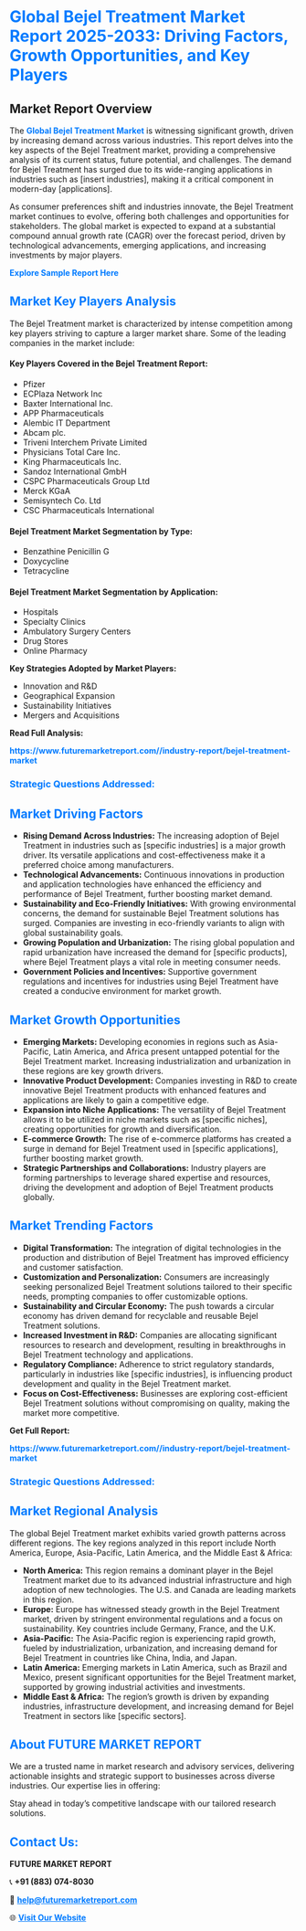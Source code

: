 <h1 style="color: #007BFF;">Global Bejel Treatment Market Report 2025-2033: Driving Factors, Growth Opportunities, and Key Players</h1>

<section id="overview">
<h2>Market Report Overview</h2>
<p>The <a href="https://www.futuremarketreport.com//industry-report/bejel-treatment-market" style="color: #007BFF; text-decoration: none;"><strong>Global Bejel Treatment Market</strong></a> is witnessing significant growth, driven by increasing demand across various industries. This report delves into the key aspects of the Bejel Treatment market, providing a comprehensive analysis of its current status, future potential, and challenges. The demand for Bejel Treatment has surged due to its wide-ranging applications in industries such as [insert industries], making it a critical component in modern-day [applications].</p>
<p>As consumer preferences shift and industries innovate, the Bejel Treatment market continues to evolve, offering both challenges and opportunities for stakeholders. The global market is expected to expand at a substantial compound annual growth rate (CAGR) over the forecast period, driven by technological advancements, emerging applications, and increasing investments by major players.</p>
</section>

<section id="overview">
<p><a href="https://www.futuremarketreport.com//request-sample/reportId=78899" style="color: #007BFF; text-decoration: none;"><strong>Explore Sample Report Here</strong></a></p>
</section>

<section id="key-players">
<h2 style="color: #007BFF;">Market Key Players Analysis</h2>
<p>The Bejel Treatment market is characterized by intense competition among key players striving to capture a larger market share. Some of the leading companies in the market include:</p>
<h4>Key Players Covered in the Bejel Treatment Report:</h4>
<ul><li>Pfizer</li><li>ECPlaza Network Inc</li><li>Baxter International Inc.</li><li>APP Pharmaceuticals</li><li>Alembic IT Department</li><li>Abcam plc.</li><li>Triveni Interchem Private Limited</li><li>Physicians Total Care Inc.</li><li>King Pharmaceuticals Inc.</li><li>Sandoz International GmbH</li><li>CSPC Pharmaceuticals Group Ltd</li><li>Merck KGaA</li><li>Semisyntech Co. Ltd</li><li>CSC Pharmaceuticals International</li></ul>
<h4>Bejel Treatment Market Segmentation by Type:</h4>
<ul><li>Benzathine Penicillin G</li><li>Doxycycline</li><li>Tetracycline</li></ul>

<h4>Bejel Treatment Market Segmentation by Application:</h4>
<ul><li>Hospitals</li><li>Specialty Clinics</li><li>Ambulatory Surgery Centers</li><li>Drug Stores</li><li>Online Pharmacy</li></ul>
<p><strong>Key Strategies Adopted by Market Players:</strong></p>
<ul>
<li>Innovation and R&D</li>
<li>Geographical Expansion</li>
<li>Sustainability Initiatives</li>
<li>Mergers and Acquisitions</li>
</ul>
</section>

<section>
<p><strong>Read Full Analysis: </strong></p><a href="https://www.futuremarketreport.com//industry-report/bejel-treatment-market" style="color: #007BFF; text-decoration: none;"><strong>https://www.futuremarketreport.com//industry-report/bejel-treatment-market</strong></a>
<h3 style="color: #007BFF;">Strategic Questions Addressed:</h3>
</section>

<section id="driving-factors">
<h2 style="color: #007BFF;">Market Driving Factors</h2>
<ul>
<li><strong>Rising Demand Across Industries:</strong> The increasing adoption of Bejel Treatment in industries such as [specific industries] is a major growth driver. Its versatile applications and cost-effectiveness make it a preferred choice among manufacturers.</li>
<li><strong>Technological Advancements:</strong> Continuous innovations in production and application technologies have enhanced the efficiency and performance of Bejel Treatment, further boosting market demand.</li>
<li><strong>Sustainability and Eco-Friendly Initiatives:</strong> With growing environmental concerns, the demand for sustainable Bejel Treatment solutions has surged. Companies are investing in eco-friendly variants to align with global sustainability goals.</li>
<li><strong>Growing Population and Urbanization:</strong> The rising global population and rapid urbanization have increased the demand for [specific products], where Bejel Treatment plays a vital role in meeting consumer needs.</li>
<li><strong>Government Policies and Incentives:</strong> Supportive government regulations and incentives for industries using Bejel Treatment have created a conducive environment for market growth.</li>
</ul>
</section>

<section id="growth-opportunities">
<h2 style="color: #007BFF;">Market Growth Opportunities</h2>
<ul>
<li><strong>Emerging Markets:</strong> Developing economies in regions such as Asia-Pacific, Latin America, and Africa present untapped potential for the Bejel Treatment market. Increasing industrialization and urbanization in these regions are key growth drivers.</li>
<li><strong>Innovative Product Development:</strong> Companies investing in R&D to create innovative Bejel Treatment products with enhanced features and applications are likely to gain a competitive edge.</li>
<li><strong>Expansion into Niche Applications:</strong> The versatility of Bejel Treatment allows it to be utilized in niche markets such as [specific niches], creating opportunities for growth and diversification.</li>
<li><strong>E-commerce Growth:</strong> The rise of e-commerce platforms has created a surge in demand for Bejel Treatment used in [specific applications], further boosting market growth.</li>
<li><strong>Strategic Partnerships and Collaborations:</strong> Industry players are forming partnerships to leverage shared expertise and resources, driving the development and adoption of Bejel Treatment products globally.</li>
</ul>
</section>

<section id="trending-factors">
<h2 style="color: #007BFF;">Market Trending Factors</h2>
<ul>
<li><strong>Digital Transformation:</strong> The integration of digital technologies in the production and distribution of Bejel Treatment has improved efficiency and customer satisfaction.</li>
<li><strong>Customization and Personalization:</strong> Consumers are increasingly seeking personalized Bejel Treatment solutions tailored to their specific needs, prompting companies to offer customizable options.</li>
<li><strong>Sustainability and Circular Economy:</strong> The push towards a circular economy has driven demand for recyclable and reusable Bejel Treatment solutions.</li>
<li><strong>Increased Investment in R&D:</strong> Companies are allocating significant resources to research and development, resulting in breakthroughs in Bejel Treatment technology and applications.</li>
<li><strong>Regulatory Compliance:</strong> Adherence to strict regulatory standards, particularly in industries like [specific industries], is influencing product development and quality in the Bejel Treatment market.</li>
<li><strong>Focus on Cost-Effectiveness:</strong> Businesses are exploring cost-efficient Bejel Treatment solutions without compromising on quality, making the market more competitive.</li>
</ul>
</section>

<section>
<p><strong>Get Full Report: </strong></p><a href="https://www.futuremarketreport.com//industry-report/bejel-treatment-market" style="color: #007BFF; text-decoration: none;"><strong>https://www.futuremarketreport.com//industry-report/bejel-treatment-market</strong></a>
<h3 style="color: #007BFF;">Strategic Questions Addressed:</h3>
</section>


<section id="regional-analysis">
<h2 style="color: #007BFF;">Market Regional Analysis</h2>
<p>The global Bejel Treatment market exhibits varied growth patterns across different regions. The key regions analyzed in this report include North America, Europe, Asia-Pacific, Latin America, and the Middle East & Africa:</p>
<ul>
<li><strong>North America:</strong> This region remains a dominant player in the Bejel Treatment market due to its advanced industrial infrastructure and high adoption of new technologies. The U.S. and Canada are leading markets in this region.</li>
<li><strong>Europe:</strong> Europe has witnessed steady growth in the Bejel Treatment market, driven by stringent environmental regulations and a focus on sustainability. Key countries include Germany, France, and the U.K.</li>
<li><strong>Asia-Pacific:</strong> The Asia-Pacific region is experiencing rapid growth, fueled by industrialization, urbanization, and increasing demand for Bejel Treatment in countries like China, India, and Japan.</li>
<li><strong>Latin America:</strong> Emerging markets in Latin America, such as Brazil and Mexico, present significant opportunities for the Bejel Treatment market, supported by growing industrial activities and investments.</li>
<li><strong>Middle East & Africa:</strong> The region’s growth is driven by expanding industries, infrastructure development, and increasing demand for Bejel Treatment in sectors like [specific sectors].</li>
</ul>
</section>

<footer>
<h2 style="color: #007BFF;">About FUTURE MARKET REPORT</h2>
<p>We are a trusted name in market research and advisory services, delivering actionable insights and strategic support to businesses across diverse industries. Our expertise lies in offering:</p>

<p>Stay ahead in today’s competitive landscape with our tailored research solutions.</p>

<h2 style="color: #007BFF;">Contact Us:</h2>
<p><strong>FUTURE MARKET REPORT</strong></p>
<p>📞 <strong>+91 (883) 074-8030</strong></p>
<p>📧 <strong><a href="mailto:help@futuremarketreport.com" style="color: #007BFF;">help@futuremarketreport.com</a></strong></p>
<p>🌐 <strong><a href="https://www.futuremarketreport.com/" style="color: #007BFF;">Visit Our Website</a></strong></p>
</footer>